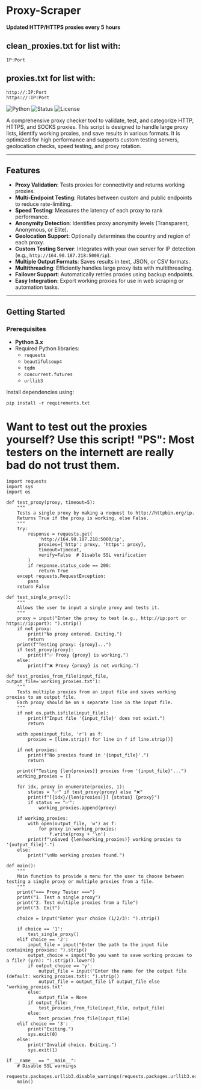 # Proxy-Scraper
**Updated HTTP/HTTPS proxies every 5 hours**

## clean_proxies.txt for list with:
```
IP:Port
```

## proxies.txt for list with:
```
http://:IP:Port
https://:IP:Port
```

![Python](https://img.shields.io/badge/Python-3.x-blue)
![Status](https://img.shields.io/badge/Status-Active-green)
![License](https://img.shields.io/badge/License-MIT-brightgreen)

A comprehensive proxy checker tool to validate, test, and categorize HTTP, HTTPS, and SOCKS proxies. This script is designed to handle large proxy lists, identify working proxies, and save results in various formats. It is optimized for high performance and supports custom testing servers, geolocation checks, speed testing, and proxy rotation.

---

## Features

- **Proxy Validation**: Tests proxies for connectivity and returns working proxies.
- **Multi-Endpoint Testing**: Rotates between custom and public endpoints to reduce rate-limiting.
- **Speed Testing**: Measures the latency of each proxy to rank performance.
- **Anonymity Detection**: Identifies proxy anonymity levels (Transparent, Anonymous, or Elite).
- **Geolocation Support**: Optionally determines the country and region of each proxy.
- **Custom Testing Server**: Integrates with your own server for IP detection (e.g., `http://164.90.187.218:5000/ip`).
- **Multiple Output Formats**: Saves results in text, JSON, or CSV formats.
- **Multithreading**: Efficiently handles large proxy lists with multithreading.
- **Failover Support**: Automatically retries proxies using backup endpoints.
- **Easy Integration**: Export working proxies for use in web scraping or automation tasks.

---

## Getting Started

### Prerequisites
- **Python 3.x**
- Required Python libraries:
  - `requests`
  - `beautifulsoup4`
  - `tqdm`
  - `concurrent.futures`
  - `urllib3`

Install dependencies using:
```
pip install -r requirements.txt
```
# Want to test out the proxies yourself? Use this script! "PS": Most testers on the internett are really bad do not trust them.
```
import requests
import sys
import os

def test_proxy(proxy, timeout=5):
    """
    Tests a single proxy by making a request to http://httpbin.org/ip.
    Returns True if the proxy is working, else False.
    """
    try:
        response = requests.get(
            'http://164.90.187.218:5000/ip',
            proxies={'http': proxy, 'https': proxy},
            timeout=timeout,
            verify=False  # Disable SSL verification
        )
        if response.status_code == 200:
            return True
    except requests.RequestException:
        pass
    return False

def test_single_proxy():
    """
    Allows the user to input a single proxy and tests it.
    """
    proxy = input("Enter the proxy to test (e.g., http://ip:port or https://ip:port): ").strip()
    if not proxy:
        print("No proxy entered. Exiting.")
        return
    print(f"Testing proxy: {proxy}...")
    if test_proxy(proxy):
        print(f"✅ Proxy {proxy} is working.")
    else:
        print(f"❌ Proxy {proxy} is not working.")

def test_proxies_from_file(input_file, output_file='working_proxies.txt'):
    """
    Tests multiple proxies from an input file and saves working proxies to an output file.
    Each proxy should be on a separate line in the input file.
    """
    if not os.path.isfile(input_file):
        print(f"Input file '{input_file}' does not exist.")
        return

    with open(input_file, 'r') as f:
        proxies = [line.strip() for line in f if line.strip()]

    if not proxies:
        print(f"No proxies found in '{input_file}'.")
        return

    print(f"Testing {len(proxies)} proxies from '{input_file}'...")
    working_proxies = []

    for idx, proxy in enumerate(proxies, 1):
        status = "✅" if test_proxy(proxy) else "❌"
        print(f"[{idx}/{len(proxies)}] {status} {proxy}")
        if status == "✅":
            working_proxies.append(proxy)

    if working_proxies:
        with open(output_file, 'w') as f:
            for proxy in working_proxies:
                f.write(proxy + '\n')
        print(f"\nSaved {len(working_proxies)} working proxies to '{output_file}'.")
    else:
        print("\nNo working proxies found.")

def main():
    """
    Main function to provide a menu for the user to choose between testing a single proxy or multiple proxies from a file.
    """
    print("=== Proxy Tester ===")
    print("1. Test a single proxy")
    print("2. Test multiple proxies from a file")
    print("3. Exit")

    choice = input("Enter your choice (1/2/3): ").strip()

    if choice == '1':
        test_single_proxy()
    elif choice == '2':
        input_file = input("Enter the path to the input file containing proxies: ").strip()
        output_choice = input("Do you want to save working proxies to a file? (y/n): ").strip().lower()
        if output_choice == 'y':
            output_file = input("Enter the name for the output file (default: working_proxies.txt): ").strip()
            output_file = output_file if output_file else 'working_proxies.txt'
        else:
            output_file = None
        if output_file:
            test_proxies_from_file(input_file, output_file)
        else:
            test_proxies_from_file(input_file)
    elif choice == '3':
        print("Exiting.")
        sys.exit(0)
    else:
        print("Invalid choice. Exiting.")
        sys.exit(1)

if __name__ == "__main__":
    # Disable SSL warnings
    requests.packages.urllib3.disable_warnings(requests.packages.urllib3.exceptions.InsecureRequestWarning)
    main()

```
